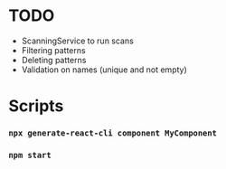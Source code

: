 # TODO
- ScanningService to run scans
- Filtering patterns
- Deleting patterns
- Validation on names (unique and not empty)

# Scripts
### `npx generate-react-cli component MyComponent`
### `npm start`
